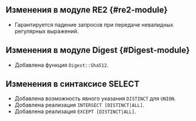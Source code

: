 ## Изменения в модуле RE2 {#re2-module}

* Гарантируется падение запросов при передаче невалидных регулярных выражений.

## Изменения в модуле Digest {#Digest-module}

* Добавлена функция `Digest::Sha512`.

## Изменения в синтаксисе SELECT

* Добавлена возможность явного указания `DISTINCT` для `UNION`.
* Добавлена реализация `INTERSECT [DISTINCT|ALL]`.
* Добавлена реализация `EXCEPT [DISTINCT|ALL]`.

